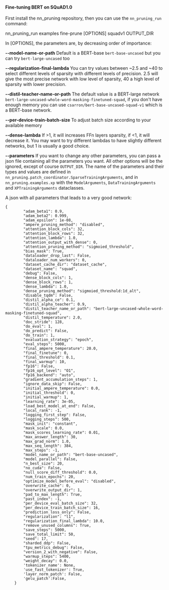 <!---
Copyright 2020 The HuggingFace Team. All rights reserved.

Licensed under the Apache License, Version 2.0 (the "License");
you may not use this file except in compliance with the License.
You may obtain a copy of the License at

    http://www.apache.org/licenses/LICENSE-2.0

Unless required by applicable law or agreed to in writing, software
distributed under the License is distributed on an "AS IS" BASIS,
WITHOUT WARRANTIES OR CONDITIONS OF ANY KIND, either express or implied.
See the License for the specific language governing permissions and
limitations under the License.
-->

#### Fine-tuning BERT on SQuAD1.0

First install the nn_pruning repository, then you can use the `nn_pruning_run` command:

nn_pruning_run examples fine-prune \[OPTIONS\] squadv1 OUTPUT_DIR

In \[OPTIONS\], the parameters are, by decreasing order of importance:

**--model-name-or-path** Default is a BERT-base `bert-base-uncased` but you can try `bert-large-uncased` too 

**--regularization-final-lambda** You can try values between ~2.5 and ~40 to select different levels of sparsity with
different levels of precision. 2.5 will give the most precise network with low level of sparsity,
 40 a high level of sparsity with lower precision.
 
**--distil-teacher-name-or-path** The default value is a BERT-large network `bert-large-uncased-whole-word-masking-finetuned-squad`,
 if you don't have enough memory you can use `csarron/bert-base-uncased-squad-v1` which is a BERT-base network.
 
**--per-device-train-batch-size** To adjust batch size according to your available memory

**--dense-lambda** If >1, it will increases FFn layers sparsity, if <1, it will decrease it.
You may want to try different lambdas to have slightly different networks, but 1 is usually a good choice.

**--parameters** If you want to change any other parameters, you can pass a json file containing all the parameters you want.
 All other options will be the ignored, except of course `OUTPUT_DIR`.  The name of the parameters and their types and values are defined in 
`nn_pruning.patch_coordinator.SparseTrainingArguments`, and in `nn_pruning.examples.xp` with the `ModelArguments`,
`DataTrainingArguments` and `XPTrainingArguments` dataclasses.

A json with all parameters that leads to a very good network:
```
{
        "adam_beta1": 0.9,
        "adam_beta2": 0.999,
        "adam_epsilon": 1e-08,
        "ampere_pruning_method": "disabled",
        "attention_block_cols": 32,
        "attention_block_rows": 32,
        "attention_lambda": 1.0,
        "attention_output_with_dense": 0,
        "attention_pruning_method": "sigmoied_threshold",
        "bias_mask": True,
        "dataloader_drop_last": False,
        "dataloader_num_workers": 0,
        "dataset_cache_dir": "dataset_cache",
        "dataset_name": "squad",
        "debug": False,
        "dense_block_cols": 1,
        "dense_block_rows": 1,
        "dense_lambda": 1.0,
        "dense_pruning_method": "sigmoied_threshold:1d_alt",
        "disable_tqdm": False,
        "distil_alpha_ce": 0.1,
        "distil_alpha_teacher": 0.9,
        "distil_teacher_name_or_path": "bert-large-uncased-whole-word-masking-finetuned-squad",
        "distil_temperature": 2.0,
        "doc_stride": 128,
        "do_eval": 1,
        "do_predict": False,
        "do_train": 1,
        "evaluation_strategy": "epoch",
        "eval_steps": 5000,
        "final_ampere_temperature": 20.0,
        "final_finetune": 0,
        "final_threshold": 0.1,
        "final_warmup": 10,
        "fp16": False,
        "fp16_opt_level": "O1",
        "fp16_backend": "auto",
        "gradient_accumulation_steps": 1,
        "ignore_data_skip": False,
        "initial_ampere_temperature": 0.0,
        "initial_threshold": 0,
        "initial_warmup": 1,
        "learning_rate": 3e-05,
        "load_best_model_at_end": False,
        "local_rank": -1,
        "logging_first_step": False,
        "logging_steps": 500,
        "mask_init": "constant",
        "mask_scale": 0.0,
        "mask_scores_learning_rate": 0.01,
        "max_answer_length": 30,
        "max_grad_norm": 1.0,
        "max_seq_length": 384,
        "max_steps": -1,
        "model_name_or_path": "bert-base-uncased",
        "model_parallel": False,
        "n_best_size": 20,
        "no_cuda": False,
        "null_score_diff_threshold": 0.0,
        "num_train_epochs": 20,
        "optimize_model_before_eval": "disabled",
        "overwrite_cache": 0,
        "overwrite_output_dir": 1,
        "pad_to_max_length": True,
        "past_index": -1,
        "per_device_eval_batch_size": 32,
        "per_device_train_batch_size": 16,
        "prediction_loss_only": False,
        "regularization": "l1",
        "regularization_final_lambda": 10.0,
        "remove_unused_columns": True,
        "save_steps": 5000,
        "save_total_limit": 50,
        "seed": 17,
        "sharded_ddp": False,
        "tpu_metrics_debug": False,
        "version_2_with_negative": False,
        "warmup_steps": 5400,
        "weight_decay": 0.0,
        'tokenizer_name': None,
        'use_fast_tokenizer': True,
        'layer_norm_patch': False,
        'gelu_patch':False,
    }
```
 



